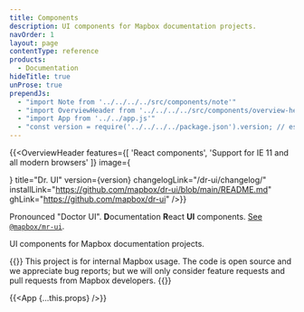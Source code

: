 ```yaml
---
title: Components
description: UI components for Mapbox documentation projects.
navOrder: 1
layout: page
contentType: reference
products:
  - Documentation
hideTitle: true
unProse: true
prependJs:
  - "import Note from '../../../../src/components/note'"
  - "import OverviewHeader from '../../../../src/components/overview-header'"
  - "import App from '../../app.js'"
  - "const version = require('../../../../package.json').version; // eslint-disable-line"
---
```


{{<OverviewHeader
  features={[
    'React components',
    'Support for IE 11 and all modern browsers'
  ]}
  image={<div />}
  title="Dr. UI"
  version={version}
  changelogLink="/dr-ui/changelog/"
  installLink="https://github.com/mapbox/dr-ui/blob/main/README.md"
  ghLink="https://github.com/mapbox/dr-ui"
/>}}

Pronounced "Doctor UI". **D**ocumentation **R**eact **UI** components. [See `@mapbox/mr-ui`](https://mapbox.github.io/mr-ui/).

UI components for Mapbox documentation projects.

{{<Note>}}
This project is for internal Mapbox usage. The code is open source and we appreciate bug reports; but we will only consider feature requests and pull requests from Mapbox developers.
{{</Note>}}

{{<App {...this.props} />}}

